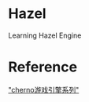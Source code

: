# Hazel
Learning Hazel Engine

# Reference
["cherno游戏引擎系列"](https://www.youtube.com/watch?v=JxIZbV_XjAs&list=PLlrATfBNZ98dC-V-N3m0Go4deliWHPFwT&index=1)

